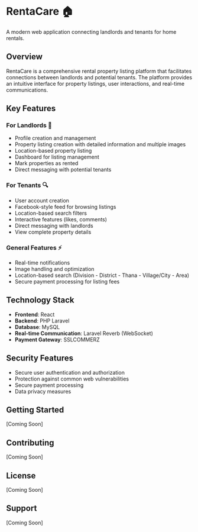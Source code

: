 # RentaCare 🏠

A modern web application connecting landlords and tenants for home rentals.

## Overview

RentaCare is a comprehensive rental property listing platform that facilitates connections between landlords and potential tenants. The platform provides an intuitive interface for property listings, user interactions, and real-time communications.

## Key Features

### For Landlords 👔
- Profile creation and management
- Property listing creation with detailed information and multiple images
- Location-based property listing
- Dashboard for listing management
- Mark properties as rented
- Direct messaging with potential tenants

### For Tenants 🔍
- User account creation
- Facebook-style feed for browsing listings
- Location-based search filters
- Interactive features (likes, comments)
- Direct messaging with landlords
- View complete property details

### General Features ⚡
- Real-time notifications
- Image handling and optimization
- Location-based search (Division - District - Thana - Village/City - Area)
- Secure payment processing for listing fees

## Technology Stack

- **Frontend**: React
- **Backend**: PHP Laravel
- **Database**: MySQL
- **Real-time Communication**: Laravel Reverb (WebSocket)
- **Payment Gateway**: SSLCOMMERZ

## Security Features

- Secure user authentication and authorization
- Protection against common web vulnerabilities
- Secure payment processing
- Data privacy measures

## Getting Started

[Coming Soon]

## Contributing

[Coming Soon]

## License

[Coming Soon]

## Support

[Coming Soon]